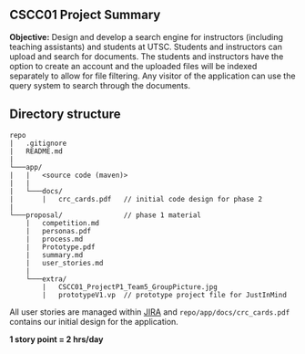 ﻿## CSCC01 Project Summary

**Objective:** Design and develop a search engine for instructors (including teaching assistants) and students at UTSC. Students and instructors can upload and search for documents. The students and instructors have the option to create an account and the uploaded files will be indexed separately to allow for file filtering. Any visitor of the application can use the query system to search through the documents.

## Directory structure

```
repo
|   .gitignore
|   README.md
|
└───app/
|   |   <source code (maven)>
|   |
|   └───docs/
|       |   crc_cards.pdf   // initial code design for phase 2
|
└───proposal/               // phase 1 material
    |   competition.md     
    |   personas.pdf
    |   process.md
    |   Prototype.pdf
    |   summary.md
    |   user_stories.md
    |
    └───extra/
        |   CSCC01_ProjectP1_Team5_GroupPicture.jpg
        |   prototypeV1.vp  // prototype project file for JustInMind
```

All user stories are managed within [JIRA](https://cmsweb.utsc.utoronto.ca/jira) and `repo/app/docs/crc_cards.pdf` contains our initial design for the application.

**1 story point = 2 hrs/day**